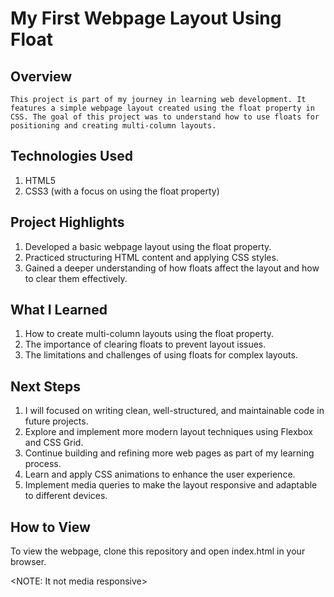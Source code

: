 
# My First Webpage Layout Using Float


## Overview
    This project is part of my journey in learning web development. It features a simple webpage layout created using the float property in CSS. The goal of this project was to understand how to use floats for positioning and creating multi-column layouts.


## Technologies Used
1. HTML5
2. CSS3 (with a focus on using the float property)


## Project Highlights
1. Developed a basic webpage layout using the float property.
2. Practiced structuring HTML content and applying CSS styles.
3. Gained a deeper understanding of how floats affect the layout and how to clear them effectively.


## What I Learned
1. How to create multi-column layouts using the float property.
2. The importance of clearing floats to prevent layout issues.
3. The limitations and challenges of using floats for complex layouts.


## Next Steps
1. I will focused on writing clean, well-structured, and maintainable code in future projects.
2. Explore and implement more modern layout techniques using Flexbox and CSS Grid.
3. Continue building and refining more web pages as part of my learning process.
4. Learn and apply CSS animations to enhance the user experience.
5. Implement media queries to make the layout responsive and adaptable to different devices.


## How to View
To view the webpage, clone this repository and open index.html in your browser.


<NOTE: It not media responsive>